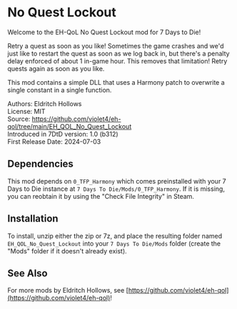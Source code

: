 
# No Quest Lockout

Welcome to the EH-QoL No Quest Lockout mod for 7 Days to Die!

Retry a quest as soon as you like! Sometimes the game crashes and we'd just like to restart the quest as soon as we log back in, but there's a penalty delay enforced of about 1 in-game hour. This removes that limitation! Retry quests again as soon as you like.

This mod contains a simple DLL that uses a Harmony patch to overwrite a single constant in a single function.

Authors: Eldritch Hollows  
License: MIT  
Source: https://github.com/violet4/eh-qol/tree/main/EH_QOL_No_Quest_Lockout  
Introduced in 7DtD version: 1.0 (b312)  
First Release Date: 2024-07-03  


## Dependencies

This mod depends on `0_TFP_Harmony` which comes preinstalled with your 7 Days to Die instance at `7 Days To Die/Mods/0_TFP_Harmony`. If it is missing, you can reobtain it by using the "Check File Integrity" in Steam.

## Installation

To install, unzip either the zip or 7z, and place the resulting folder named `EH_QOL_No_Quest_Lockout` into your `7 Days To Die/Mods` folder (create the "Mods" folder if it doesn't already exist).

## See Also

For more mods by Eldritch Hollows, see [https://github.com/violet4/eh-qol](https://github.com/violet4/eh-qol)!
